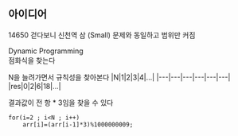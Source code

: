 ## 아이디어
14650 걷다보니 신천역 삼 (Small) 문제와 동일하고 범위만 커짐  
  
Dynamic Programming  
점화식을 찾는다  
  
N을 늘려가면서 규칙성을 찾아본다
|N|1|2|3|4|...|
|---|---|---|---|---|---|
|res|0|2|6|18|...|
  
결과값이 전 항 * 3임을 찾을 수 있다
```
for(i=2 ; i<N ; i++)
	arr[i]=(arr[i-1]*3)%1000000009;
```
